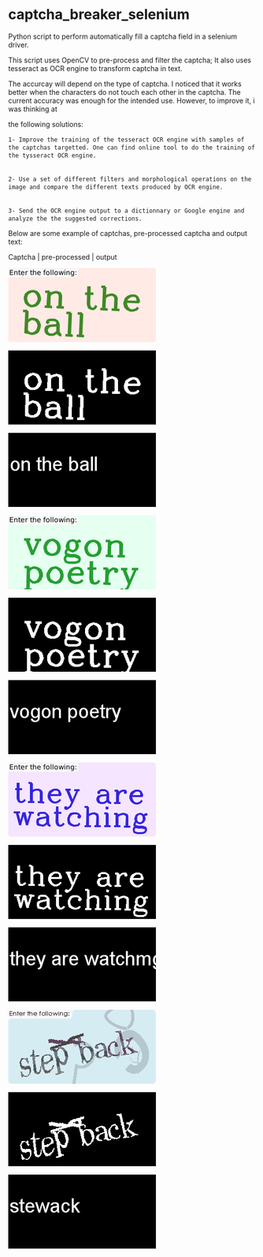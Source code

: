 # captcha_breaker_selenium

Python script to perform automatically fill a captcha field in a selenium driver. 

This script uses OpenCV to pre-process and filter the captcha; It also uses tesseract as OCR engine to transform captcha in text. 

The accurcay will depend on the type of captcha. I noticed  that it works better when the characters do not touch each other in the captcha. The current accuracy was enough for the intended use. However, to improve it, i was thinking at

the following solutions:

    1- Improve the training of the tesseract OCR engine with samples of the captchas targetted. One can find online tool to do the training of the tysseract OCR engine. 
    
    
    2- Use a set of different filters and morphological operations on the image and compare the different texts produced by OCR engine.
    
    
    3- Send the OCR engine output to a dictionnary or Google engine and analyze the the suggested corrections.


Below are some example of captchas, pre-processed captcha and output text:

 Captcha   | pre-processed   | output
 
 
![Captcha](https://raw.githubusercontent.com/mmefenza/captcha_breaker_selenium/master/captchas/captchaa1.png)

![pre-processed](https://raw.githubusercontent.com/mmefenza/captcha_breaker_selenium/master/processed/processeda1.png)

![output](https://raw.githubusercontent.com/mmefenza/captcha_breaker_selenium/master/output/outputa1.png)

![Captcha](https://raw.githubusercontent.com/mmefenza/captcha_breaker_selenium/master/captchas/captchaa6.png)

![pre-processed](https://raw.githubusercontent.com/mmefenza/captcha_breaker_selenium/master/processed/processeda6.png)

![output](https://raw.githubusercontent.com/mmefenza/captcha_breaker_selenium/master/output/outputa6.png)

![Captcha](https://raw.githubusercontent.com/mmefenza/captcha_breaker_selenium/master/captchas/captchaa7.png)

![pre-processed](https://raw.githubusercontent.com/mmefenza/captcha_breaker_selenium/master/processed/processeda7.png)

![output](https://raw.githubusercontent.com/mmefenza/captcha_breaker_selenium/master/output/outputa7.png)

![Captcha](https://raw.githubusercontent.com/mmefenza/captcha_breaker_selenium/master/captchas/captchaa4.png)

![pre-processed](https://raw.githubusercontent.com/mmefenza/captcha_breaker_selenium/master/processed/processeda4.png)

![output](https://raw.githubusercontent.com/mmefenza/captcha_breaker_selenium/master/output/outputa4.png)
